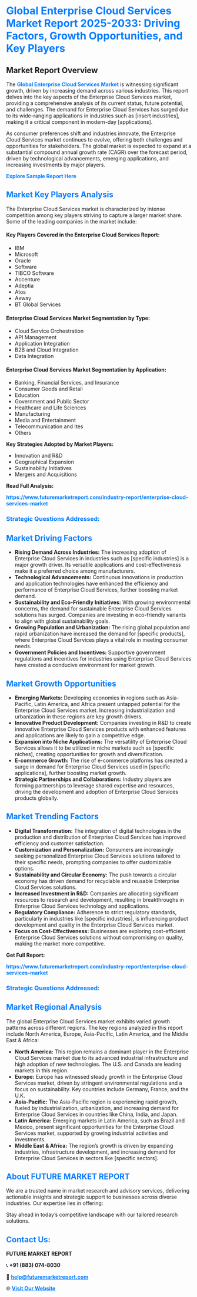<h1 style="color: #007BFF;">Global Enterprise Cloud Services Market Report 2025-2033: Driving Factors, Growth Opportunities, and Key Players</h1>

<section id="overview">
<h2>Market Report Overview</h2>
<p>The <a href="https://www.futuremarketreport.com/industry-report/enterprise-cloud-services-market" style="color: #007BFF; text-decoration: none;"><strong>Global Enterprise Cloud Services Market</strong></a> is witnessing significant growth, driven by increasing demand across various industries. This report delves into the key aspects of the Enterprise Cloud Services market, providing a comprehensive analysis of its current status, future potential, and challenges. The demand for Enterprise Cloud Services has surged due to its wide-ranging applications in industries such as [insert industries], making it a critical component in modern-day [applications].</p>
<p>As consumer preferences shift and industries innovate, the Enterprise Cloud Services market continues to evolve, offering both challenges and opportunities for stakeholders. The global market is expected to expand at a substantial compound annual growth rate (CAGR) over the forecast period, driven by technological advancements, emerging applications, and increasing investments by major players.</p>
</section>

<section id="overview">
<p><a href="https://www.futuremarketreport.com/request-sample/reportId=34768" style="color: #007BFF; text-decoration: none;"><strong>Explore Sample Report Here</strong></a></p>
</section>

<section id="key-players">
<h2 style="color: #007BFF;">Market Key Players Analysis</h2>
<p>The Enterprise Cloud Services market is characterized by intense competition among key players striving to capture a larger market share. Some of the leading companies in the market include:</p>
<h4>Key Players Covered in the Enterprise Cloud Services Report:</h4>
<ul><li>IBM</li><li>Microsoft</li><li>Oracle</li><li>Software</li><li>TIBCO Software</li><li>Accenture</li><li>Adeptia</li><li>Atos</li><li>Axway</li><li>BT Global Services</li></ul>
<h4>Enterprise Cloud Services Market Segmentation by Type:</h4>
<ul><li>Cloud Service Orchestration</li><li>API Management</li><li>Application Integration</li><li>B2B and Cloud Integration</li><li>Data Integration</li></ul>

<h4>Enterprise Cloud Services Market Segmentation by Application:</h4>
<ul><li>Banking, Financial Services, and Insurance</li><li>Consumer Goods and Retail</li><li>Education</li><li>Government and Public Sector</li><li>Healthcare and Life Sciences</li><li>Manufacturing</li><li>Media and Entertainment</li><li>Telecommunication and Ites</li><li>Others</li></ul>
<p><strong>Key Strategies Adopted by Market Players:</strong></p>
<ul>
<li>Innovation and R&D</li>
<li>Geographical Expansion</li>
<li>Sustainability Initiatives</li>
<li>Mergers and Acquisitions</li>
</ul>
</section>

<section>
<p><strong>Read Full Analysis: </strong></p><a href="https://www.futuremarketreport.com/industry-report/enterprise-cloud-services-market" style="color: #007BFF; text-decoration: none;"><strong>https://www.futuremarketreport.com/industry-report/enterprise-cloud-services-market</strong></a>
<h3 style="color: #007BFF;">Strategic Questions Addressed:</h3>
</section>

<section id="driving-factors">
<h2 style="color: #007BFF;">Market Driving Factors</h2>
<ul>
<li><strong>Rising Demand Across Industries:</strong> The increasing adoption of Enterprise Cloud Services in industries such as [specific industries] is a major growth driver. Its versatile applications and cost-effectiveness make it a preferred choice among manufacturers.</li>
<li><strong>Technological Advancements:</strong> Continuous innovations in production and application technologies have enhanced the efficiency and performance of Enterprise Cloud Services, further boosting market demand.</li>
<li><strong>Sustainability and Eco-Friendly Initiatives:</strong> With growing environmental concerns, the demand for sustainable Enterprise Cloud Services solutions has surged. Companies are investing in eco-friendly variants to align with global sustainability goals.</li>
<li><strong>Growing Population and Urbanization:</strong> The rising global population and rapid urbanization have increased the demand for [specific products], where Enterprise Cloud Services plays a vital role in meeting consumer needs.</li>
<li><strong>Government Policies and Incentives:</strong> Supportive government regulations and incentives for industries using Enterprise Cloud Services have created a conducive environment for market growth.</li>
</ul>
</section>

<section id="growth-opportunities">
<h2 style="color: #007BFF;">Market Growth Opportunities</h2>
<ul>
<li><strong>Emerging Markets:</strong> Developing economies in regions such as Asia-Pacific, Latin America, and Africa present untapped potential for the Enterprise Cloud Services market. Increasing industrialization and urbanization in these regions are key growth drivers.</li>
<li><strong>Innovative Product Development:</strong> Companies investing in R&D to create innovative Enterprise Cloud Services products with enhanced features and applications are likely to gain a competitive edge.</li>
<li><strong>Expansion into Niche Applications:</strong> The versatility of Enterprise Cloud Services allows it to be utilized in niche markets such as [specific niches], creating opportunities for growth and diversification.</li>
<li><strong>E-commerce Growth:</strong> The rise of e-commerce platforms has created a surge in demand for Enterprise Cloud Services used in [specific applications], further boosting market growth.</li>
<li><strong>Strategic Partnerships and Collaborations:</strong> Industry players are forming partnerships to leverage shared expertise and resources, driving the development and adoption of Enterprise Cloud Services products globally.</li>
</ul>
</section>

<section id="trending-factors">
<h2 style="color: #007BFF;">Market Trending Factors</h2>
<ul>
<li><strong>Digital Transformation:</strong> The integration of digital technologies in the production and distribution of Enterprise Cloud Services has improved efficiency and customer satisfaction.</li>
<li><strong>Customization and Personalization:</strong> Consumers are increasingly seeking personalized Enterprise Cloud Services solutions tailored to their specific needs, prompting companies to offer customizable options.</li>
<li><strong>Sustainability and Circular Economy:</strong> The push towards a circular economy has driven demand for recyclable and reusable Enterprise Cloud Services solutions.</li>
<li><strong>Increased Investment in R&D:</strong> Companies are allocating significant resources to research and development, resulting in breakthroughs in Enterprise Cloud Services technology and applications.</li>
<li><strong>Regulatory Compliance:</strong> Adherence to strict regulatory standards, particularly in industries like [specific industries], is influencing product development and quality in the Enterprise Cloud Services market.</li>
<li><strong>Focus on Cost-Effectiveness:</strong> Businesses are exploring cost-efficient Enterprise Cloud Services solutions without compromising on quality, making the market more competitive.</li>
</ul>
</section>

<section>
<p><strong>Get Full Report: </strong></p><a href="https://www.futuremarketreport.com/industry-report/enterprise-cloud-services-market" style="color: #007BFF; text-decoration: none;"><strong>https://www.futuremarketreport.com/industry-report/enterprise-cloud-services-market</strong></a>
<h3 style="color: #007BFF;">Strategic Questions Addressed:</h3>
</section>


<section id="regional-analysis">
<h2 style="color: #007BFF;">Market Regional Analysis</h2>
<p>The global Enterprise Cloud Services market exhibits varied growth patterns across different regions. The key regions analyzed in this report include North America, Europe, Asia-Pacific, Latin America, and the Middle East & Africa:</p>
<ul>
<li><strong>North America:</strong> This region remains a dominant player in the Enterprise Cloud Services market due to its advanced industrial infrastructure and high adoption of new technologies. The U.S. and Canada are leading markets in this region.</li>
<li><strong>Europe:</strong> Europe has witnessed steady growth in the Enterprise Cloud Services market, driven by stringent environmental regulations and a focus on sustainability. Key countries include Germany, France, and the U.K.</li>
<li><strong>Asia-Pacific:</strong> The Asia-Pacific region is experiencing rapid growth, fueled by industrialization, urbanization, and increasing demand for Enterprise Cloud Services in countries like China, India, and Japan.</li>
<li><strong>Latin America:</strong> Emerging markets in Latin America, such as Brazil and Mexico, present significant opportunities for the Enterprise Cloud Services market, supported by growing industrial activities and investments.</li>
<li><strong>Middle East & Africa:</strong> The region’s growth is driven by expanding industries, infrastructure development, and increasing demand for Enterprise Cloud Services in sectors like [specific sectors].</li>
</ul>
</section>

<footer>
<h2 style="color: #007BFF;">About FUTURE MARKET REPORT</h2>
<p>We are a trusted name in market research and advisory services, delivering actionable insights and strategic support to businesses across diverse industries. Our expertise lies in offering:</p>

<p>Stay ahead in today’s competitive landscape with our tailored research solutions.</p>

<h2 style="color: #007BFF;">Contact Us:</h2>
<p><strong>FUTURE MARKET REPORT</strong></p>
<p>📞 <strong>+91 (883) 074-8030</strong></p>
<p>📧 <strong><a href="mailto:help@futuremarketreport.com" style="color: #007BFF;">help@futuremarketreport.com</a></strong></p>
<p>🌐 <strong><a href="https://www.futuremarketreport.com/" style="color: #007BFF;">Visit Our Website</a></strong></p>
</footer>